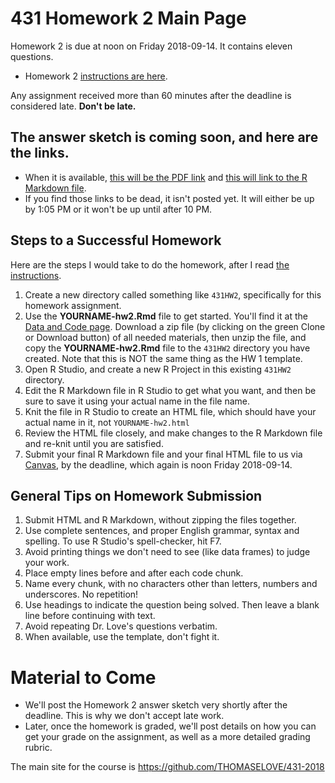 # 431 Homework 2 Main Page

Homework 2 is due at noon on Friday 2018-09-14. It contains eleven questions.

- Homework 2 [instructions are here](https://github.com/THOMASELOVE/431-2018/blob/master/homework/Homework2/431-2018-hw2.md).

Any assignment received more than 60 minutes after the deadline is considered late. **Don't be late.**

## The answer sketch is coming soon, and here are the links.

- When it is available, [this will be the PDF link](https://github.com/THOMASELOVE/431-2018/blob/master/homework/Homework2/431-2018-hw2sketch.pdf) and [this will link to the R Markdown file](https://raw.githubusercontent.com/THOMASELOVE/431-2018/master/homework/Homework2/431-2018-hw2sketch.Rmd). 
- If you find those links to be dead, it isn't posted yet. It will either be up by 1:05 PM or it won't be up until after 10 PM.

## Steps to a Successful Homework

Here are the steps I would take to do the homework, after I read [the instructions](https://github.com/THOMASELOVE/431-2018/blob/master/homework/Homework2/431-2018-hw2.md).

1. Create a new directory called something like `431HW2`, specifically for this homework assignment.
2. Use the **YOURNAME-hw2.Rmd** file to get started. You'll find it at the [Data and Code page](https://github.com/THOMASELOVE/431-2018-data). Download a zip file (by clicking on the green Clone or Download button) of all needed materials, then unzip the file, and copy the **YOURNAME-hw2.Rmd** file to the `431HW2` directory you have created. Note that this is NOT the same thing as the HW 1 template.
3. Open R Studio, and create a new R Project in this existing `431HW2` directory. 
4. Edit the R Markdown file in R Studio to get what you want, and then be sure to save it using your actual name in the file name.
5. Knit the file in R Studio to create an HTML file, which should have your actual name in it, not `YOURNAME-hw2.html`
6. Review the HTML file closely, and make changes to the R Markdown file and re-knit until you are satisfied.
7. Submit your final R Markdown file and your final HTML file to us via [Canvas](https://canvas.case.edu), by the deadline, which again is noon Friday 2018-09-14.

## General Tips on Homework Submission

1. Submit HTML and R Markdown, without zipping the files together.
2. Use complete sentences, and proper English grammar, syntax and spelling. To use R Studio's spell-checker, hit F7.
3. Avoid printing things we don't need to see (like data frames) to judge your work.
4. Place empty lines before and after each code chunk.
5. Name every chunk, with no characters other than letters, numbers and underscores. No repetition!
6. Use headings to indicate the question being solved. Then leave a blank line before continuing with text.
7. Avoid repeating Dr. Love's questions verbatim.
8. When available, use the template, don't fight it.

# Material to Come

- We'll post the Homework 2 answer sketch very shortly after the deadline. This is why we don't accept late work. 
- Later, once the homework is graded, we'll post details on how you can get your grade on the assignment, as well as a more detailed grading rubric.

The main site for the course is https://github.com/THOMASELOVE/431-2018
